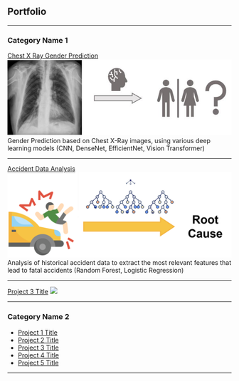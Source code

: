 ## Portfolio

---

### Category Name 1 

[Chest X Ray Gender Prediction](DeepLearningProject/XRay)
<img src="images/xray.JPG?raw=true"/> <br>
Gender Prediction based on Chest X-Ray images, using various deep learning models (CNN, DenseNet, EfficientNet, Vision Transformer)

---
[Accident Data Analysis](/pdf/Accident_RandomForest.pdf) 
<img src="images/rootcauseforest.png?raw=true"/> <br>
Analysis of historical accident data to extract the most relevant features that lead to fatal accidents (Random Forest, Logistic Regression)

---
[Project 3 Title](/bettertable.html)
<img src="images/dummy_thumbnail.jpg?raw=true"/>

---

### Category Name 2

- [Project 1 Title](/vertopal.com_Project_Final_Tomasz_Berbeka/68996618df9549afb56ff31830c1a777.md)
- [Project 2 Title](/Visu_test_1.html)
- [Project 3 Title](/visu_test_2)
- [Project 4 Title](/Visu_test_1)
- [Project 5 Title](/visu_test_2.md)

---
